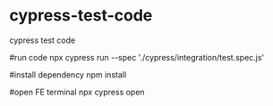 # cypress-test-code
cypress test code

#run code
npx cypress run --spec './cypress/integration/test.spec.js'


#install dependency
npm install

#open FE terminal
npx cypress open
